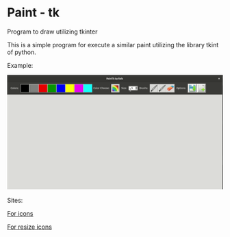 # Paint - tk

Program to draw utilizing tkinter

This is a simple program for execute a similar
paint utilizing the library tkint of python.

Example:

![PaintTk - By Rafael Meireles](utilizing%20painttk.gif)

Sites:

[For icons](https://iconarchive.com/)

[For resize icons](https://www.iloveimg.com)